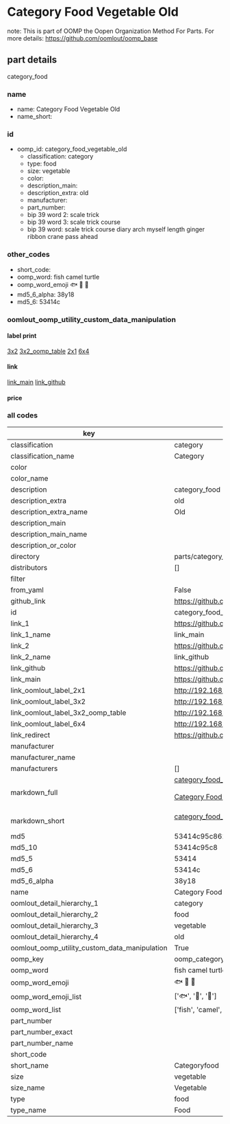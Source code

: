 # Category Food Vegetable Old  

note: This is part of OOMP the Oopen Organization Method For Parts. For more details: https://github.com/oomlout/oomp_base

##  part details
  



category_food



### name
* name: Category Food Vegetable Old
* name_short: 
### id
* oomp_id: category_food_vegetable_old
  * classification: category
  * type: food
  * size: vegetable
  * color: 
  * description_main: 
  * description_extra: old
  * manufacturer: 
  * part_number: 
  * bip 39 word 2: scale trick
  * bip 39 word 3: scale trick course
  * bip 39 word: scale trick course diary arch myself length ginger ribbon crane pass ahead

### other_codes
* short_code: 
* oomp_word: fish camel turtle
* oomp_word_emoji :fish: :camel: :turtle:
* md5_6_alpha: 38y18
* md5_6: 53414c






### oomlout_oomp_utility_custom_data_manipulation
#### label print
[3x2](http://192.168.1.245:1112/?label=oomp%2038y18)
[3x2_oomp_table](http://192.168.1.108:1112/?label=oomp%2038y18)
[2x1](http://192.168.1.242:1112/?label=oomp%2038y18)
[6x4](http://192.168.1.55:1112/?label=oomp%2038y18)    

#### link

[link_main](https://github.com/oomlout/oomlout_oomp_version_1_messy/tree/main/parts/category_food_vegetable_old) [link_github](https://github.com/oomlout/oomlout_oomp_version_1_messy/tree/main/parts/category_food_vegetable_old)                             

#### price







### all codes 
| key | value |  
| --- | --- |  
| classification | category |  
| classification_name | Category |  
| color |  |  
| color_name |  |  
| description | category_food |  
| description_extra | old |  
| description_extra_name | Old |  
| description_main |  |  
| description_main_name |  |  
| description_or_color |   |  
| directory | parts/category_food_vegetable_old |  
| distributors | [] |  
| filter |  |  
| from_yaml | False |  
| github_link | https://github.com/oomlout/oomlout_oomp_part_src/tree/main/parts/category_food_vegetable_old |  
| id | category_food_vegetable_old |  
| link_1 | https://github.com/oomlout/oomlout_oomp_version_1_messy/tree/main/parts/category_food_vegetable_old |  
| link_1_name | link_main |  
| link_2 | https://github.com/oomlout/oomlout_oomp_version_1_messy/tree/main/parts/category_food_vegetable_old |  
| link_2_name | link_github |  
| link_github | https://github.com/oomlout/oomlout_oomp_version_1_messy/tree/main/parts/category_food_vegetable_old |  
| link_main | https://github.com/oomlout/oomlout_oomp_version_1_messy/tree/main/parts/category_food_vegetable_old |  
| link_oomlout_label_2x1 | http://192.168.1.242:1112/?label=oomp%2038y18 |  
| link_oomlout_label_3x2 | http://192.168.1.245:1112/?label=oomp%2038y18 |  
| link_oomlout_label_3x2_oomp_table | http://192.168.1.108:1112/?label=oomp%2038y18 |  
| link_oomlout_label_6x4 | http://192.168.1.55:1112/?label=oomp%2038y18 |  
| link_redirect | https://github.com/oomlout/oomlout_oomp_version_1_messy/tree/main/parts/category_food_vegetable_old |  
| manufacturer |  |  
| manufacturer_name |  |  
| manufacturers | [] |  
| markdown_full | [category_food_vegetable_old](none)<br>[](none)<br>[Category Food Vegetable Old](none)<br><br> |  
| markdown_short | [category_food_vegetable_old](none)<br><br> |  
| md5 | 53414c95c8621002490583d462ba1e00 |  
| md5_10 | 53414c95c8 |  
| md5_5 | 53414 |  
| md5_6 | 53414c |  
| md5_6_alpha | 38y18 |  
| name | Category Food Vegetable Old |  
| oomlout_detail_hierarchy_1 | category |  
| oomlout_detail_hierarchy_2 | food |  
| oomlout_detail_hierarchy_3 | vegetable |  
| oomlout_detail_hierarchy_4 | old |  
| oomlout_oomp_utility_custom_data_manipulation | True |  
| oomp_key | oomp_category_food_vegetable_old |  
| oomp_word | fish camel turtle |  
| oomp_word_emoji | :fish: :camel: :turtle: |  
| oomp_word_emoji_list | [':fish:', ':camel:', ':turtle:'] |  
| oomp_word_list | ['fish', 'camel', 'turtle'] |  
| part_number |  |  
| part_number_exact |  |  
| part_number_name |  |  
| short_code |  |  
| short_name | Categoryfood |  
| size | vegetable |  
| size_name | Vegetable |  
| type | food |  
| type_name | Food |  
